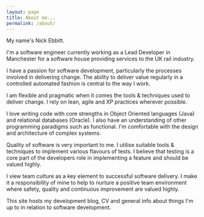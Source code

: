 ```yaml
---
layout: page
title: About me...
permalink: /about/
---
```


My name's Nick Ebbitt.

I'm a software engineer currently working as a Lead Developer in Manchester for a software house providing services to the UK rail industry.

I have a passion for software development, particularly the processes involved in delivering change. The ability to deliver value regularly in a controlled automated fashion is central to the way I work.

I am flexible and pragmatic when it comes the tools & techniques used to deliver change. I rely on lean, agile and XP practices wherever possible.

I love writing code with core strengths in Object Oriented languages (Java) and relational databases (Oracle). I also have an understanding of other programming paradigms such as functional. I'm comfortable with the design and architecture of complex systems.

Quality of software is very important to me. I utilise suitable tools & techniques to implement various flavours of tests. I believe that testing is a core part of the developers role in implementing a feature and should be valued highly.

I view team culture as a key element to successful software delivery. I make it a responsibility of mine to help to nurture a positive team environment where safety, quality and continuous improvement are valued highly.

This site hosts my development blog, CV and general info about things I'm up to in relation to software development.
